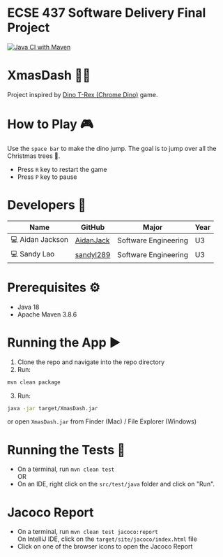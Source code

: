 # ECSE 437 Software Delivery Final Project
[![Java CI with Maven](https://github.com/sandyl289/XmasDash/actions/workflows/maven.yml/badge.svg)](https://github.com/sandyl289/XmasDash/actions/workflows/maven.yml)
# XmasDash 🎄💨

Project inspired by [Dino T-Rex (Chrome Dino)](https://dino-chrome.com/en) game.

# How to Play 🎮
Use the `space bar` to make the dino jump. The goal is to jump over all the Christmas trees 🎄.
- Press `R` key to restart the game
- Press `P` key to pause
# Developers 👋
|Name| GitHub|Major|Year|
|----|----|----|----|
|💻 Aidan Jackson| [AidanJack](https://github.com/AidanJack)| Software Engineering|U3|
|💻 Sandy Lao|  [sandyl289](https://github.com/sandyl289)|Software Engineering|U3|

# Prerequisites ⚙
- Java 18
- Apache Maven 3.8.6

# Running the App ️▶
1. Clone the repo and navigate into the repo directory
2. Run:
```sh
mvn clean package
```
3. Run:
```sh
java -jar target/XmasDash.jar
``` 
or open `XmasDash.jar` from Finder (Mac) / File Explorer (Windows)

# Running the Tests 🧪
- On a terminal, run `mvn clean test`   
OR   
- On an IDE, right click on the `src/test/java` folder and click on "Run".

# Jacoco Report
- On a terminal, run `mvn clean test jacoco:report`  
  On IntelliJ IDE, click on the `target/site/jacoco/index.html` file
- Click on one of the browser icons to open the Jacoco Report
